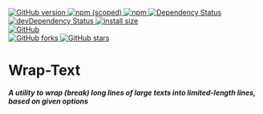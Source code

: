 <p dir="auto">
	<a href="https://github.com/live-html-editor/TextWrap">
			<img src="https://badge.fury.io/gh/live-html-editor%2FTextWrap.svg" alt="GitHub version">
	</a>
	<a href="https://npmjs.com/package/@live-html-editor/text-wrap">
		<img alt="npm (scoped)" src="https://img.shields.io/npm/v/@live-html-editor/text-wrap.svg">
	</a>
	<a href="https://npmjs.com/package/@live-html-editor/text-wrap">
		<img alt="npm" src="https://img.shields.io/npm/dt/@live-html-editor/text-wrap.svg">
	</a>
	<a href="https://david-dm.org/live-html-editor/textwrap">
		<img src="https://david-dm.org/live-html-editor/textwrap.svg" alt="Dependency Status">
	</a>
	<a href="https://david-dm.org/live-html-editor/textwrap?type=dev">
		<img src="https://david-dm.org/live-html-editor/textwrap/dev-status.svg" alt="devDependency Status">
	</a>
	<a href="https://packagephobia.now.sh/result?p=@live-html-editor/text-wrap">
		<img src="https://packagephobia.now.sh/badge?p=@live-html-editor/text-wrap" alt="install size">
	</a>
	<br>
	<a href="https://github.com/live-html-editor/TextWrap/blob/master/LICENSE">
		<img alt="GitHub" src="https://img.shields.io/github/license/live-html-editor/TextWrap.svg">
	</a>
	<br>
	<a href="https://github.com/live-html-editor/TextWrap/fork">
		<img src="https://img.shields.io/github/forks/live-html-editor/TextWrap.svg?style=social" alt="GitHub forks">
	</a>
	<a href="https://github.com/live-html-editor/TextWrap">
		<img src="https://img.shields.io/github/stars/live-html-editor/TextWrap.svg?style=social" alt="GitHub stars">
	</a>
</p>

<h1 dir="auto">
	Wrap-Text
</h1>

<p dir="auto">
	<b><i>A utility to wrap (break) long lines of large texts into limited-length lines, based on given options</i></b><br>
</p>
